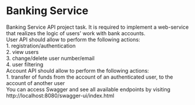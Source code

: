 <h1>Banking Service</h1>
Banking Service API project task. It is required to implement a web-service that realizes the logic of users' work with bank accounts.<br/>
User API should allow to perform the following actions:<br/>
1. registration/authentication<br/>
2. view users<br/>
3. change/delete user number/email<br/>
4. user filtering<br/>
Account API should allow to perform the following actions:<br/>
1. transfer of funds from the account of an authenticated user, to the account of another user<br/>
You can access Swagger and see all available endpoints by visiting http://localhost:8080/swagger-ui/index.html
